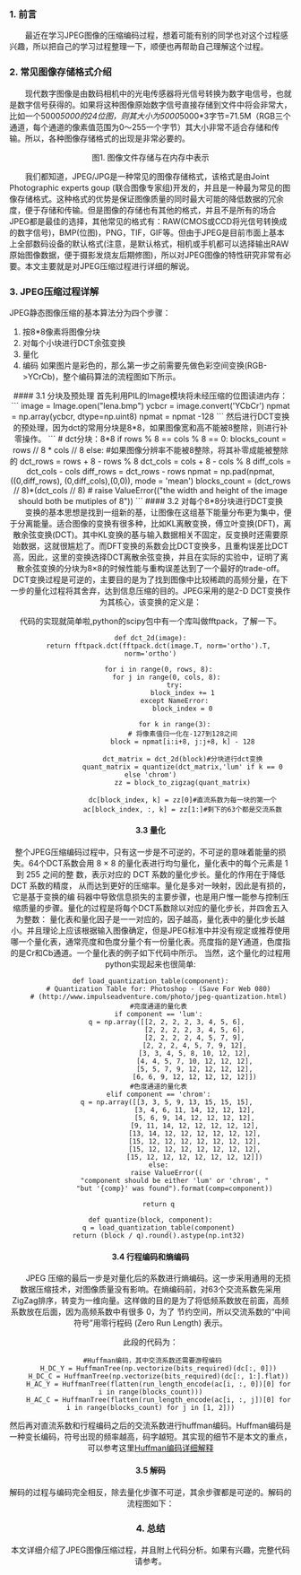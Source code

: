 ### 1. 前言
&emsp;&emsp;最近在学习JPEG图像的压缩编码过程，想着可能有别的同学也对这个过程感兴趣，所以把自己的学习过程整理一下，顺便也再帮助自己理解这个过程。
### 2. 常见图像存储格式介绍 </br>
&emsp;&emsp;现代数字图像是由数码相机中的光电传感器将光信号转换为数字电信号，也就是数字信号获得的。如果将这种图像原始数字信号直接存储到文件中将会非常大，比如一个5000*5000的24位图，则其大小为5000*5000*3字节=71.5M（RGB三个通道，每个通道的像素值范围为0～255一个字节）其大小非常不适合存储和传输。所以，各种图像存储格式的出现是非常必要的。
<center>
图1. 图像文件存储与在内存中表示
</center>

&emsp;&emsp;我们都知道，JPEG/JPG是一种常见的图像存储格式，该格式是由Joint Photographic experts goup (联合图像专家组)开发的，并且是一种最为常见的图像存储格式。这种格式的优势是保证图像质量的同时最大可能的降低数据的冗余度，便于存储和传输。但是图像的存储也有其他的格式，并且不是所有的场合JPEG都是最佳的选择，其他常见的格式有：RAW(CMOS或CCD将光信号转换成的数字信号)，BMP(位图)，PNG，TIF，GIF等。但由于JPEG是目前市面上基本上全部数码设备的默认格式(注意，是默认格式，相机或手机都可以选择输出RAW原始图像数据，便于摄影发烧友后期修图)，所以对JPEG图像的特性研究非常有必要。本文主要就是对JPEG压缩过程进行详细的解说。

### 3. JPEG压缩过程详解  
JPEG静态图像压缩的基本算法分为四个步骤：
1. 按8*8像素将图像分块
2. 对每个小块进行DCT余弦变换
3. 量化
4. 编码
如果图片是彩色的，那么第一步之前需要先做色彩空间变换(RGB->YCrCb)，整个编码算法的流程图如下所示。
<center>
#### 3.1 分块及预处理
首先利用PIL的Image模块将未经压缩的位图读进内存：
```
    image = Image.open("lena.bmp")
    ycbcr = image.convert('YCbCr')
    npmat = np.array(ycbcr, dtype=np.uint8)
    npmat = npmat -128
```
然后进行DCT变换的预处理，因为dct的常用分块是8*8，如果图像宽和高不能被8整除，则进行补零操作。
```
   # dct分块：8*8
    if rows % 8 == cols % 8 == 0:
        blocks_count = rows // 8 * cols // 8
    else:
        #如果图像分辨率不能被8整除，将其补零成能被整除的
        dct_rows = rows + 8 - rows % 8
        dct_cols = cols + 8 - cols % 8
        diff_cols = dct_cols - cols
        diff_rows = dct_rows - rows
        npmat = np.pad(npmat,((0,diff_rows), (0,diff_cols),(0,0)), mode = 'mean')
        blocks_count = (dct_rows // 8)*(dct_cols // 8)
        # raise ValueError(("the width and height of the image should both be mutiples of 8"))
```
#### 3.2 对每个8*8分块进行DCT变换
&emsp;&emsp;变换的基本思想是找到一组新的基，让图像在这组基下能量分布更为集中，便于分离能量。适合图像的变换有很多种，比如KL离散变换，傅立叶变换(DFT)，离散余弦变换(DCT)。其中KL变换的基与输入数据相关不固定，反变换时还需要原始数据，这就很尴尬了。而DFT变换的系数会比DCT变换多，且重构误差比DCT高，因此，这里的变换选择DCT离散余弦变换，并且在实际的实验中，证明了离散余弦变换的分块为8×8的时候性能与重构误差达到了一个最好的trade-off。DCT变换过程是可逆的，主要目的是为了找到图像中比较稀疏的高频分量，在下一步的量化过程将其舍弃，达到信息压缩的目的。JPEG采用的是2-D DCT变换作为其核心，该变换的定义是：

代码的实现就简单啦,python的scipy包中有一个库叫做fftpack，了解一下。
```
def dct_2d(image):
    return fftpack.dct(fftpack.dct(image.T, norm='ortho').T, norm='ortho')
    
    for i in range(0, rows, 8):
        for j in range(0, cols, 8):
            try:
                block_index += 1
            except NameError:
                block_index = 0

            for k in range(3):
                # 将像素值归一化在-127到128之间
                block = npmat[i:i+8, j:j+8, k] - 128

                dct_matrix = dct_2d(block)#分块进行dct变换
                quant_matrix = quantize(dct_matrix,'lum' if k == 0 else 'chrom')
                zz = block_to_zigzag(quant_matrix)

                dc[block_index, k] = zz[0]#直流系数为每一块的第一个
                ac[block_index, :, k] = zz[1:]#剩下的63个都是交流系数
```

#### 3.3 量化 
整个JPEG压缩编码过程中，只有这一步是不可逆的，不可逆的意味着能量的损失。64个DCT系数会用 8 × 8 的量化表进行均匀量化，量化表中的每个元素是 1 到 255 之间的整 数，表示对应的 DCT 系数的量化步长。量化的作用在于降低 DCT 系数的精度， 从而达到更好的压缩率。量化是多对一映射，因此是有损的，它是基于变换的编 码器中导致信息损失的主要步骤，也是用户惟一能参与控制压缩质量的步骤。量化的过程是将每个DCT系数除以对应的量化步长，并四舍五入为整数：
量化表和量化因子是一一对应的，因子越高，量化表中的量化步长越小。并且理论上应该根据输入图像确定，但是JPEG标准中并没有规定或推荐使用哪一个量化表，通常亮度和色度分量个有一份量化表。亮度指的是Y通道，色度指的是Cr和Cb通道。一个量化表的例子如下代码中所示。
当然，这个量化的过程用python实现起来也很简单:

```
def load_quantization_table(component):
    # Quantization Table for: Photoshop - (Save For Web 080)
    # (http://www.impulseadventure.com/photo/jpeg-quantization.html)
    #亮度通道的量化表
    if component == 'lum':
        q = np.array([[2, 2, 2, 2, 3, 4, 5, 6],
                      [2, 2, 2, 2, 3, 4, 5, 6],
                      [2, 2, 2, 2, 4, 5, 7, 9],
                      [2, 2, 2, 4, 5, 7, 9, 12],
                      [3, 3, 4, 5, 8, 10, 12, 12],
                      [4, 4, 5, 7, 10, 12, 12, 12],
                      [5, 5, 7, 9, 12, 12, 12, 12],
                      [6, 6, 9, 12, 12, 12, 12, 12]])
    #色度通道的量化表
    elif component == 'chrom':
        q = np.array([[3, 3, 5, 9, 13, 15, 15, 15],
                      [3, 4, 6, 11, 14, 12, 12, 12],
                      [5, 6, 9, 14, 12, 12, 12, 12],
                      [9, 11, 14, 12, 12, 12, 12, 12],
                      [13, 14, 12, 12, 12, 12, 12, 12],
                      [15, 12, 12, 12, 12, 12, 12, 12],
                      [15, 12, 12, 12, 12, 12, 12, 12],
                      [15, 12, 12, 12, 12, 12, 12, 12]])
    else:
        raise ValueError((
            "component should be either 'lum' or 'chrom', "
            "but '{comp}' was found").format(comp=component))

    return q

def quantize(block, component):
    q = load_quantization_table(component)
    return (block / q).round().astype(np.int32)

```
#### 3.4 行程编码和熵编码   
&emsp;&emsp;JPEG 压缩的最后一步是对量化后的系数进行熵编码。这一步采用通用的无损数据压缩技术，对图像质量没有影响。在熵编码前，对63个交流系数先采用ZigZag排序，转变为一维向量。这样做的目的是为了将低频系数放在前面，高频系数放在后面，因为高频系数中有很多 0，为了 节约空间，所以交流系数的“中间符号”用零行程码 (Zero Run Length) 表示。

此段的代码为：
```
 #Huffman编码，其中交流系数还需要游程编码
    H_DC_Y = HuffmanTree(np.vectorize(bits_required)(dc[:, 0]))
    H_DC_C = HuffmanTree(np.vectorize(bits_required)(dc[:, 1:].flat))
    H_AC_Y = HuffmanTree(flatten(run_length_encode(ac[i, :, 0])[0] for i in range(blocks_count)))
    H_AC_C = HuffmanTree(flatten(run_length_encode(ac[i, :, j])[0] for i in range(blocks_count) for j in [1, 2]))
```
然后再对直流系数和行程编码之后的交流系数进行huffman编码。Huffman编码是一种变长编码，符号出现的频率越高，码字越短。其实现的细节不是本文的重点，可以参考这里[Huffman编码详细解释](https://blog.csdn.net/FX677588/article/details/70767446)

#### 3.5 解码
解码的过程与编码完全相反，除去量化步骤不可逆，其余步骤都是可逆的。解码的流程图如下：


### 4. 总结
本文详细介绍了JPEG图像压缩过程，并且附上代码分析。如果有兴趣，完整代码请参考。


